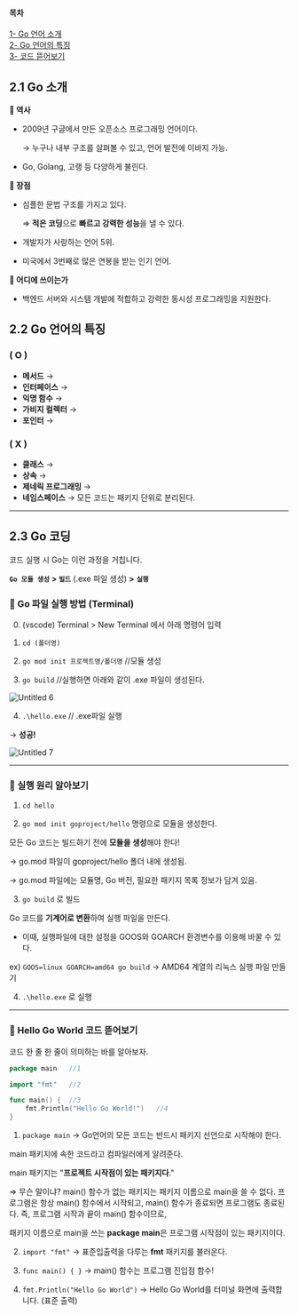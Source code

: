 #### 목차
[1- Go 언어 소개](https://www.notion.so/2-Hello-Go-World-7d2b788882434cf099d693be63804e6c)  
[2- Go 언어의 특징](https://www.notion.so/2-Hello-Go-World-7d2b788882434cf099d693be63804e6c)  
[3- 코드 뜯어보기](https://www.notion.so/2-Hello-Go-World-7d2b788882434cf099d693be63804e6c)
 
## 2.1 Go 소개

**📌 역사**

- 2009년 구글에서 만든 오픈소스 프로그래밍 언어이다.
    
    → 누구나 내부 구조를 살펴볼 수 있고, 언어 발전에 이바지 가능.
    
- Go, Golang, 고랭 등 다양하게 불린다.

**📌 장점**

- 심플한 문법 구조를 가지고 있다.
    
    ⇒ **적은 코딩**으로 **빠르고 강력한 성능**을 낼 수 있다.
    
- 개발자가 사랑하는 언어 5위.
- 미국에서 3번째로 많은 연봉을 받는 인기 언어.

**📌 어디에 쓰이는가**

- 백엔드 서버와 시스템 개발에 적합하고 강력한 동시성 프로그래밍을 지원한다.

## 2.2 Go 언어의 특징

### ( **O )**

- **메서드** →
- **인터페이스** →
- **익명 함수** →
- **가비지 컬렉터** →
- **포인터** →

### ( X )

- **클래스** →
- **상속** →
- **제네릭 프로그래밍** →
- **네임스페이스** → 모든 코드는 패키지 단위로 분리된다.

---

## 2.3 Go 코딩

코드 실행 시 Go는 이런 과정을 거칩니다.

**`Go 모듈 생성`** **> `빌드`** (.exe 파일 생성) **>** **`실행`**

### 📌 Go 파일 실행 방법 (Terminal)

0. (vscode) Terminal > New Terminal 에서 아래 명령어 입력

1. `cd (폴더명)`
2. `go mod init 프로젝트명/폴더명`  //모듈 생성
3. `go build`  //실행하면 아래와 같이 .exe 파일이 생성된다.

![Untitled 6](https://user-images.githubusercontent.com/61778930/136964413-f011cf1a-aae9-48e5-a872-8d7678d71f33.png)


4. `.\hello.exe`  // .exe파일 실행

 → **성공!**

![Untitled 7](https://user-images.githubusercontent.com/61778930/136964459-2ca7b6c0-6a29-4e78-ab81-d4033c43493e.png)


---

### 📌 실행 원리 알아보기

1) `cd hello`

2) `go mod init goproject/hello` 명령으로 모듈을 생성한다.

모든 Go 코드는 빌드하기 전에 **모듈을 생성**해야 한다!

→ go.mod 파일이 goproject/hello 폴더 내에 생성됨.

→ go.mod 파일에는 모듈명, Go 버전, 필요한 패키지 목록 정보가 담겨 있음.

3) `go build` 로 빌드

Go 코드를 **기계어로 변환**하여 실행 파일을 만든다.

+ 이때, 실행파일에 대한 설정을 GOOS와 GOARCH 환경변수를 이용해 바꿀 수 있다.

ex) `GOOS=linux GOARCH=amd64 go build` → AMD64 계열의 리눅스 실행 파일 만들기

4) `.\hello.exe` 로 실행

---

### 📌 Hello Go World 코드 뜯어보기

코드 한 줄 한 줄이 의미하는 바를 알아보자.

```go
package main   //1

import "fmt"   //2

func main() {  //3
	fmt.Println("Hello Go World!")   //4
}
```

1) `package main` → Go언어의 모든 코드는 반드시 패키지 선언으로 시작해야 한다. 

main 패키지에 속한 코드라고 컴파일러에게 알려준다.

main 패키지는 "**프로젝트 시작점이 있는 패키지다**."

⇒ 무슨 말이냐? main() 함수가 없는 패키지는 패키지 이름으로 main을 쓸 수 없다. 
프로그램은 항상 main() 함수에서 시작되고, main() 함수가 종료되면 프로그램도 종료된다. 
즉, 프로그램 시작과 끝이 main() 함수이므로,

 패키지 이름으로 main을 쓰는 **package main**은 프로그램 시작점이 있는 패키지이다.

2) `import "fmt"` → 표준입출력을 다루는 **fmt** 패키지를 불러온다.

3) `func main() { }` → main() 함수는 프로그램 진입점 함수!

4) `fmt.Println("Hello Go World")` → Hello Go World를 터미널 화면에 출력합니다. (표준 출력)
